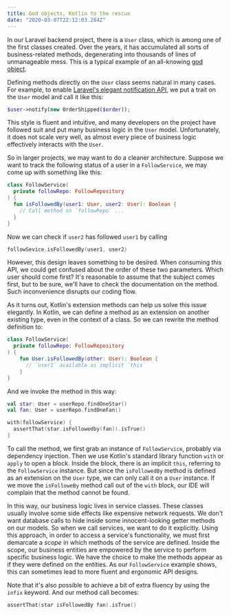 ```yaml
---
title: God objects, Kotlin to the rescue
date: "2020-03-07T22:12:03.284Z"
---
```


In our Laravel backend project, there is a `User` class, which is among one of the first classes created. Over the years, it has accumulated all sorts of business-related methods, degenerating into thousands of lines of unmanageable mess. This is a typical example of an all-knowing [god object](https://en.wikipedia.org/wiki/God_object).

Defining methods directly on the `User` class seems natural in many cases. For example, to enable [Laravel's elegant notification API](https://laravel.com/docs/5.8/notifications), we put a trait on the `User` model and call it like this:

```php
$user->notify(new OrderShipped($order));
```

This style is fluent and intuitive, and many developers on the project have followed suit and put many business logic in the `User` model. Unfortunately, it does not scale very well, as almost every piece of business logic effectively interacts with the `User`.

So in larger projects, we may want to do a cleaner architecture. Suppose we want to track the following status of a user in a `FollowService`, we may come up with something like this:

```kotlin
class FollowService(
  private followRepo: FollowRepository
) {
  fun isFollowedBy(user1: User, user2: User): Boolean {
    // Call method on `followRepo` ...
  }
}
```

Now we can check if `user2` has followed `user1` by calling

```kotlin
followSevice.isFollowedBy(user1, user2)
```

However, this design leaves something to be desired. When consuming this API, we could get confused about the order of these two parameters. Which user should come first? It's reasonable to assume that the subject comes first, but to be sure, we'll have to check the documentation on the method. Such inconvenience disrupts our coding flow.

As it turns out, Kotlin's extension methods can help us solve this issue elegantly. In Kotlin, we can define a method as an extension on another existing type, even in the context of a class. So we can rewrite the method definition to:

```kotlin
class FollowService(
  private followRepo: FollowRepository
) {
    fun User.isFollowedBy(other: User): Boolean {
      // `user1` available as implicit `this`
    }
}
```

And we invoke the method in this way:

```kotlin
val star: User = userRepo.findOneStar()
val fan: User = userRepo.findOneFan()

with(followService) {
  assertThat(star.isFollowedby(fan)).isTrue()
}
```

To call the method, we first grab an instance of `FollowService`, probably via dependency injection. Then we use Kotlin's standard library function `with` or `apply` to open a block. Inside the block, there is an implicit `this`, referring to the `FollowService` instance. But since the `isFollowedBy` method is defined as an extension on the `User` type, we can only call it on a `User` instance. If we move the `isFolloweBy` method call out of the `with` block, our IDE will complain that the method cannot be found.

In this way, our business logic lives in service classes. These classes usually involve some side effects like expensive network requests. We don't want database calls to hide inside some innocent-looking getter methods on our models. So when we call services, we want to do it explicitly. Using this approach, in order to access a service's functionality, we must first demarcate a _scope_ in which methods of the service are defined. Inside the scope, our business entities are empowered by the service to perform specific business logic. We have the choice to make the methods appear as if they were defined on the entities. As our `FollowService` example shows, this can sometimes lead to more fluent and ergonomic API designs.

Note that it's also possible to achieve a bit of extra fluency by using the `infix` keyword. And our method call becomes:

```kotlin
assertThat(star isFollowedBy fan).isTrue()
```
